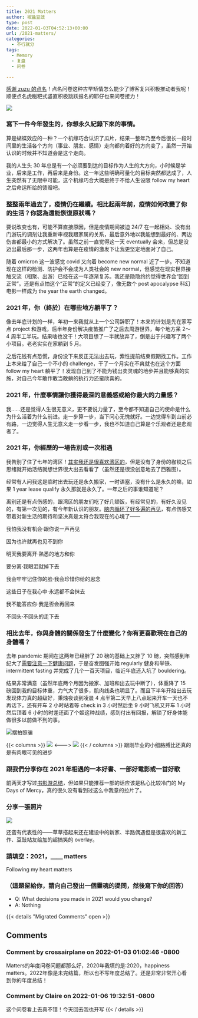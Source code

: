 ```yaml
---
title: 2021 Matters
author: 椒盐豆豉
type: post
date: 2022-01-03T04:52:13+00:00
url: /2021-matters/
categories:
  - 不行就分
tags:
  - Memory
  - 复盘
  - 问卷

---
```

[感谢 zuzu 的点名](https://womenoverseas.com/t/topic/22656)！点名问卷这种古早矫情怎么能少了博客复兴积极推动者我呢！顺便点名虎糍粑式竖直积极跳跃报名的耶仔也来问卷接力！

![](https://cdn.discordapp.com/attachments/876169896055144500/926249611381862410/a046c6da-df72-4323-a760-0fbdbce5349f.png)

### **寫下一件今年發生的，你想永久紀錄下來的事情。**

算是蝴蝶效应的一种？一个机缘巧合认识了瓜片，结果一整年乃至今后很长一段时间里的生活各个方向（事业、朋友、感情）走向都向着好的方向变了，虽然一开始认识的时候并不知道会是这个走向。

我的人生头 30 年总是有一个必须要到达的目标作为人生的大方向，小时候是学业，后来是工作，再后来是身份。这一年这些明确可量化的目标突然都达成了，人生突然有了无限中可能，这个机缘巧合大概是终于不给人生设限 follow my heart 之后命运所给的馈赠吧。

### **整整兩年過去了，疫情仍在繼續。相比起兩年前，疫情如何改變了你的生活？你認為還能恢復原狀嗎？**

要说改变也有，可能不算直接原因，但是疫情期间被迫 24/7 在一起相处、没有出门游玩的调剂让我重新审视我跟家属的关系，最后意外地以我能想到最好的、两边伤害都最小的方式解决了。虽然之前一直觉得这一天 eventually 会来，但总是没迈出最后那一步，这两年也算是在疫情的激发下让我更坚定地面对了自己。

随着 omicron 这一波感觉 covid 又向着 become new normal 近了一步。不知道现在这样的检测、防护会不会成为人类社会的 new normal，但感觉在现实世界接触交流（相聚、出游）已经在这一年逐渐复苏。我还是隐隐约约觉得世界会“回到正常”。还是有点怕这个“正常”的定义已经变了，像无数个 post apocalypse 科幻电影一样成为 the year the earth changed。

### **2021 年，你（終於）在哪些地方躺平了？**

像去年底计划的一样，年初一来我就从上一个公司辞职了！本来的计划是先在家写点 project 和游戏，后半年身份解决疫苗推广了之后去周游世界，每个地方呆 2～4 周半工半玩。结果啥也没干！大项目想了一半就放弃了，倒是出于兴趣写了两个小项目。老老实实在家躺到 5 月。

之后花钱有点恐慌，身份没下来反正无法出去玩，索性提前结束假期找工作。工作上本来给了自己一个不小的 challenge，干了一个月实在不爽就也在这个方面 follow my heart 躺平了！发现自己到了不能为钱出卖灵魂的地步并且能够真的实施，对自己今年敢作敢当敢躺的执行力还蛮欣喜的。

### **2021 年，什麼事情讓你獲得最深的意義感或給你最大的力量感？**

我……还是觉得人生很无意义，更不要说力量了，至今都不知道自己的使命是什么为什么活着为什么前进。走一步算一步，当下问心无愧就好。一边觉得车到山前必有路，一边觉得人生无意义走一步看一步，我也不知道自己算是个乐观者还是悲观者了。

### **2021 年，你經歷的一場告別或一次相遇**

我告别了住了七年的湾区！[其实我还是很喜欢湾区的](../bay-area-living-experience/)，但是没有了身份的枷锁之后思绪就开始活络就想世界很大出去看看了（虽然还是很没创意地去了西雅图）。

经常有人问我这是临时出去玩还是永久搬家，一时语塞，没有什么是永久的嘛，如果 1 year lease qualify 永久那就是永久了。一年之后的事谁知道呢？

离别还是有点伤感的，跟湾区的朋友们吃了好几顿饭，有经常见的，有好久没见的，有第一次见的，有今年新认识的朋友。[脑内循环了好多遍的再见](https://open.spotify.com/track/14AgBbjVYu2l5vWvbb9XVi)，有点伤感又带着对新生活的期待和坚决真是太符合我现在的心境了——

我怕我没有机会‧跟你说一声再见

因为也许就再也见不到你

明天我要离开‧熟悉的地方和你

要分离‧我眼泪就掉下去

我会牢牢记住你的脸‧我会珍惜你给的思念

这些日子在我心中‧永远都不会抹去

我不能答应你‧我是否会再回来

不回头‧不回头的走下去

### **相比去年，你與身體的關係發生了什麼變化？你有更喜歡現在自己的身體嗎？**

去年 pandemic 期间在这两年已经胖了 20 磅的基础上又胖了 10 磅，突然感到年纪大了[需要注意一下健康问题](../lazy-at-home-workout-routine/)，于是奋发图强开始 regularly 健身和举铁、intermittent fasting 并完成了几个一百天项目，临近年底还入坑了 bouldering。

结果非常满意（虽然年底两个月因为搬家、加班和出去玩中断了），体重降了 15 磅回到我的目标体重，力气大了很多，肌肉线条也明显了。而且下半年开始出去玩发现体力真的超级好，秉烛夜谈到凌晨 4 点半第二天早上八点起来开车一天也不再话下，还有开车 2 小时站着等 check in 3 小时然后坐 9 小时飞机又开车 1 小时然后顶着 6 小时的时差还面了个姬这种战绩，感到付出有回报，解锁了好身体能做很多以前做不到的事。

![摆拍照骗](https://douchi.sfo3.digitaloceanspaces.com/blog-scw/2022/01/image-768x1024.jpeg)



{{< columns >}}
![](https://douchi.sfo3.digitaloceanspaces.com/blog-scw/2022/01/image-1-1024x1024.jpeg)
<--->
![](https://media.douchi.space/douchi/media_attachments/files/106/914/836/185/880/721/original/c822b93298a8bef1.jpeg)
{{< / columns >}}
跟刚毕业的小细胳膊比还真的是有肉眼可见的进步

### **跟我們分享你在 2021 年相遇的一本好書、一部好電影或一首好歌**

前两天才写过[书影游总结](../2021-movie-game-book/)，但如果只能推荐一部的话应该是私心比较冷门的 My Days of Mercy，真的很久没有看到过这么中我意的拉片了。

### **分享一張照片**

![](https://douchi.sfo3.digitaloceanspaces.com/blog-scw/2022/01/image-841x1024.png)

还蛮有代表性的——草草搭起来还在建设中的新家、半路偶遇但是很喜欢的新工作、豆豉站友给加的超搞笑的 overlay。

### **請填空：2021，＿＿ matters**

Following my heart matters

### **（這題留給你，請向自己發出一個靈魂的提問，然後寫下你的回答）**

- Q: What decisions you made in 2021 would you change?
- A: Nothing



{{< details "Migrated Comments" open >}}
## Comments

### Comment by crossairplane on 2022-01-03 01:02:46 -0800
Matters的年度问卷问题都那么好，2020年我填的是:2020，happiness matters。2022年像是未完结篇，所以也不写年度总结了。还是非常非常开心看到你的年度总结！

### Comment by Claire on 2022-01-06 19:32:51 -0800
这个问卷看上去真不错！今天回去我也开写
{{< / details >}}